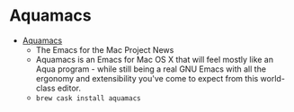 # Aquamacs
- [Aquamacs](https://aquamacs.org/)
  -  The Emacs for the Mac Project News
  - Aquamacs is an Emacs for Mac OS X that will feel mostly like an Aqua program - while still being a real GNU Emacs with all the ergonomy and extensibility you've come to expect from this world-class editor.
  - `brew cask install aquamacs`
